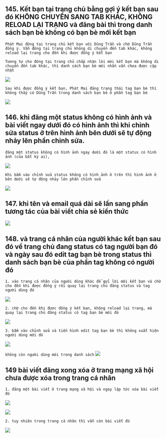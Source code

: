 ## 145. Kết bạn tại trang chủ bằng gợi ý kết bạn  sau đó KHÔNG CHUYỂN SANG TAB KHÁC, KHÔNG RELOAD LẠI TRẠNG và đăng bài thì trong danh sách bạn bè không có bạn bè mới kết bạn

`Phát Mai đứng tại trang chủ kết bạn với Dũng Trần và chờ Dũng Trần đồng ý. Vẫn đứng tại trang chủ không di chuyển đến tab khác, không reload lại trang cho đến khi được đồng ý kết bạn`

`Tương tự cho đứng tại trang chủ chấp nhận lời mời kết bạn mà không di chuyển đến tab khác, thì danh sách bạn bè mới nhấn vấn chưa được cập nhật`

![](./../media/img/err/img59.png)

`Sau khi được đồng ý kết bạn, Phát Mai đăng trạng thái tag bạn bè thì không thấy có Dũng Trần trong danh sách bạn bè ở phần tag bạn bè`

![](./../media/img/err/img60.png)

## 146. khi đăng một status không có hình ảnh và bài viết ngay dưới đó có hình ảnh thì khi chỉnh sửa status ở trên hình ảnh bên dưới sẽ tự động nhảy lên phần chỉnh sửa.

`đăng một status không có hình ảnh ngay dưới đó là một status có hình ảnh (của bất kỳ ai), `

![](./../media/img/err/img61.png)

`Khi bấm vào chỉnh sửa status không có hình ảnh ở trên thì hình ảnh ở bên dưới sẽ tự động nhảy lên phần chỉnh sửa`

![](./../media/img/err/img62.png)


## 147. khi tên và email quá dài sẽ lấn sang phần tương tác của bài viết chia sẻ kiến thức

![](./../media/img/err/img63.png)

## 148. và trang cá nhân của người khác kết bạn sau đó về trang chủ đang status có tag người bạn đó và ngày sau đó edit tag bạn bè trong status thì danh sách bạn bè của phần tag không có người đó

`1. vào trang cá nhân của người dùng khác để gửi lời mời kết bạn và chờ cho đến khi được đồng ý rồi quay lại trang chủ đăng status và tag người dùng đó`

![](./../media/img/err/img64.png)

`2. chờ cho đến khi đươc đồng ý kết bạn, không reload lại trang, mà quay lại trang chủ đăng status có tag bạn bè mới đó`

![](./../media/img/err/img65.png)

`3. bấm vào chỉnh sửa và tiến hình edit tag bạn bè thì không xuất hiện người dùng mới đó`

![](./../media/img/err/img66.png)

`không còn người dùng mới trong danh sách`
![](./../media/img/err/img67.png)


## 149 bài viết đăng xong xóa ở trang mạng xã hội chưa được xóa trong trang cá nhân

`1. đăng một bài viết ở trang mạng xã hội và ngay lập tức xóa bài viết đó`

![](./../media/img/err/img68_a.png)

![](./../media/img/err/img68_b.png)

`2. tuy nhiên trong trang cá nhân thì vẫn còn bài viết đó`

![](./../media/img/err/img68_c.png)

